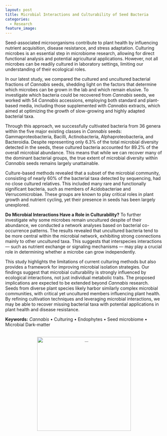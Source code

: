 ```yaml
---
layout: post
title: Microbial Interactions and Culturability of Seed Bacteria
categories:
  - Research
feature_image:
---
```


Seed-associated microorganisms contribute to plant health by influencing nutrient acquisition, disease resistance, and stress adaptation. Culturing microbes is an essential step in microbiome research, allowing for direct functional analysis and potential agricultural applications. However, not all microbes can be readily cultured in laboratory settings, limiting our understanding of their ecological roles.

In our latest study, we compared the cultured and uncultured bacterial fractions of _Cannabis_ seeds, shedding light on the factors that determine which microbes can be grown in the lab and which remain elusive. To investigate which bacteria could be recovered from _Cannabis_ seeds, we worked with 54 _Cannabis_ accessions, employing both standard and plant-based media, including those supplemented with _Cannabis_ extracts, which aimed at optimizing the growth of slow-growing and highly adapted bacterial taxa. 

Through this approach, we successfully cultivated bacteria from 36 genera within the five major existing classes in _Cannabis_ seeds: Gammaproteobacteria, Bacilli, Actinobacteria, Alphaproteobacteria, and Bacteroidia. Despite representing only 6.3% of the total microbial diversity detected in the seeds, these cultured bacteria accounted for 89.2% of the overall microbial abundance. This means that while we can recover many of the dominant bacterial groups, the true extent of microbial diversity within _Cannabis_ seeds remains largely unattainable.

Culture-based methods revealed that a subset of the microbial community, consisting of nearly 60% of the bacterial taxa detected by sequencing, had no close cultured relatives. This included many rare and functionally significant bacteria, such as members of Acidobacteriae and Verrucomicrobiae. These groups are known to play critical roles in plant growth and nutrient cycling, yet their presence in seeds has been largely unexplored.

**Do Microbial Interactions Have a Role in Culturability?**
To further investigate why some microbes remain uncultured despite of their abundance, we conducted a network analyses based on bacterial co-occurrence patterns. The results revealed that uncultured bacteria tend to be more central within the microbial network, exhibiting strong connections mainly to other uncultured taxa. This suggests that interspecies interactions — such as nutrient exchange or signaling mechanisms — may play a crucial role in determining whether a microbe can grow independently.

This study highlights the limitations of current culturing methods but also provides a framework for improving microbial isolation strategies. Our findings suggest that microbial culturability is strongly influenced by ecological interactions, not just individual metabolic traits. The proposed implications are expected to be extended beyond _Cannabis_ research. Seeds from diverse plant species likely harbor similarly complex microbial communities, with critical yet uncultured members influencing plant health. By refining cultivation techniques and leveraging microbial interactions, we may be able to recover missing bacterial taxa with potential applications in plant health and disease resistance.

**Keywords:** *Cannabis* • Culturing • Endophytes • Seed microbiome • Microbial Dark-matter

<br>
<center><img src="{{ site.baseurl }}/assets/seeds.png" class="img-thumbnail" width="300" height=auto alt="..."></center>

<!-- Defining the Hidden Bacterial Fraction of Cannabis Seeds -->

<!-- Supported by research at the Institute of Environmental Biotechnology at TU Graz, I am investigating the distinction between cultured and uncultured bacterial fractions in Cannabis sativa seeds. While metagenomic approaches have expanded our understanding of microbial diversity, many seed-associated bacteria remain uncultured, limiting our ability to assess their ecological roles and potential agricultural applications. My work aims to identify which bacterial taxa can be recovered through culturing from Cannabis seeds and uncovering the factors that influence microbial culturability.

Seeds serve as microbial reservoirs, transmitting beneficial bacteria across plant generations. These microbes contribute to plant health by promoting growth, enhancing nutrient uptake, and providing protection against pathogens. However, selective breeding and modern agricultural practices may have altered the composition of seed microbiomes, leading to the loss of key microbial partners. By analyzing bacterial communities from 54 Cannabis genotypes, I investigated the phylogenetic diversity, abundance, and network interactions of both cultured and uncultured seed endophytes.

My findings reveal that while culture-based methods successfully recovered bacteria from five major classes — Gammaproteobacteria, Bacilli, Actinobacteria, Alphaproteobacteria, and Bacteroidia — this fraction represented only 6.3% of the total microbiota. Despite this low diversity, cultured taxa accounted for 89.2% of the microbial abundance, indicating that dominant bacterial groups are more readily culturable, while rare and phylogenetically distinct taxa remain elusive. Among these uncultured groups were Acidobacteriae and Verrucomicrobiae, both associated with plant growth-promoting traits but absent from cultivated isolates.

To understand why certain microbes resist cultivation, I conducted network analyses of microbial interactions. These revealed that uncultured taxa were more central within the seed microbiome, forming highly connected hubs with other uncultured bacteria. This suggests that microbial dependencies—such as nutrient exchange, signaling molecules, or symbiotic relationships—may play a crucial role in culturability. If these microbes rely on interactions with other species for survival, standard isolation techniques may be insufficient to recover them.

By refining cultivation strategies we can work toward recovering ecologically significant bacteria with potential applications in agriculture. This research not only highlights the limitations of current culturing methods but also provides a framework for future microbiome-informed breeding strategies and plant health management. Understanding the interplay between cultured and uncultured bacteria will be key to unlocking the full potential of seed-associated microbes, with implications for both sustainable Cannabis cultivation and broader agricultural systems. -->
